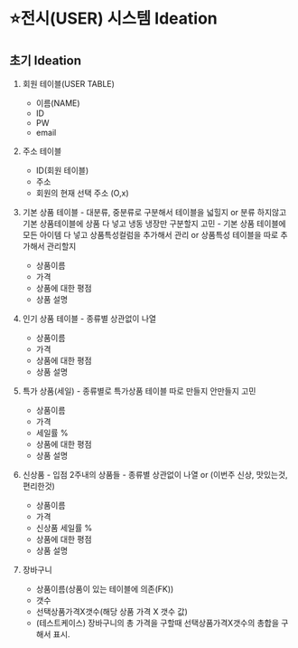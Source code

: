 # ⭐전시(USER) 시스템 Ideation

## 초기 Ideation
1. 회원 테이블(USER TABLE)
    - 이름(NAME)
    - ID
    - PW
    - email
    
2. 주소 테이블
    - ID(회원 테이블)
    - 주소
    - 회원의 현재 선택 주소 (O,x)

3. 기본 상품 테이블 - 대분류, 중분류로 구분해서 테이블을 넓힐지 or 분류 하지않고 기본 상품테이블에 상품 다 넣고 냉동 냉장만 구분할지 고민
                    - 기본 상품 테이블에 모든 아이템 다 넣고 상품특성컬럼을 추가해서 관리 or 상품특성 테이블을 따로 추가해서 관리할지
    - 상품이름
    - 가격
    - 상품에 대한 평점
    - 상품 설명

4. 인기 상품 테이블 - 종류별 상관없이 나열
    - 상품이름
    - 가격
    - 상품에 대한 평점
    - 상품 설명

5. 특가 상품(세일) - 종류별로 특가상품 테이블 따로 만들지 안만들지 고민
    - 상품이름
    - 가격
    - 세일률 %
    - 상품에 대한 평점
    - 상품 설명

6. 신상품 - 입점 2주내의 상품들 - 종류별 상관없이 나열 or (이번주 신상, 맛있는것, 편리한것)
    - 상품이름
    - 가격
    - 신상품 세일률 %
    - 상품에 대한 평점
    - 상품 설명

7. 장바구니
    - 상품이름(상품이 있는 테이블에 의존(FK))
    - 갯수
    - 선택상품가격X갯수(해당 상품 가격 X 갯수 값)
    + (테스트케이스) 장바구니의 총 가격을 구할때 선택상품가격X갯수의 총합을 구해서 표시.
